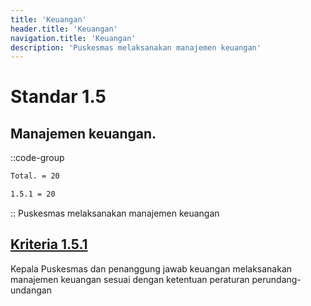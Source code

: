 ```yaml
---
title: 'Keuangan'
header.title: 'Keuangan'
navigation.title: 'Keuangan'
description: 'Puskesmas melaksanakan manajemen keuangan'
---
```


# Standar 1.5 
## Manajemen keuangan. 
::code-group
```bash [Nilai]
Total. = 20
```
```bash [Kriteria]
1.5.1 = 20
```
::
Puskesmas melaksanakan manajemen keuangan 

## [Kriteria 1.5.1](/1/5/1) 
Kepala Puskesmas dan penanggung jawab keuangan melaksanakan manajemen keuangan sesuai dengan ketentuan peraturan perundang-undangan